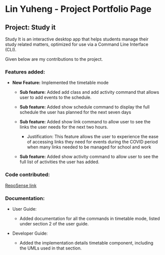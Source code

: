 # Lin Yuheng - Project Portfolio Page

## Project: Study it

Study It is an interactive desktop app that helps students manage their study related matters, 
optimized for use via a Command Line Interface (CLI). 


Given below are my contributions to the project.

### Features added:

* **New Feature:** Implemented the timetable mode

  * **Sub feature:** Added add class and add activity command that allows user to 
  add events to the schedule.
  
  * **Sub feature:** Added show schedule command to display the full schedule
  the user has planned for the next seven days
  
  * **Sub feature:** Added show link command to allow user to see the 
  links the user needs for the next two hours.
    * Justification: This feature allows the user to experience the ease of 
    accessing links they need for events during the COVID period when many
    links needed to be managed for school and work
    
  * **Sub feature:** Added show activity command to allow user to see the
  full list of activities the user has added.
  
### Code contributed: 
  
[RepoSense link](https://nus-cs2113-ay2021s1.github.io/tp-dashboard/#breakdown=true&search=slightlyharp&sort=groupTitle&sortWithin=title&since=2020-09-27&timeframe=commit&mergegroup=&groupSelect=groupByRepos&checkedFileTypes=docs~functional-code~test-code~other)
  
### Documentation:
* User Guide: 
    * Added documentation for all the commands in timetable mode, listed under section 2 of the user guide.

* Developer Guide:
    * Added the implementation details timetable component, including the UMLs used in that section.